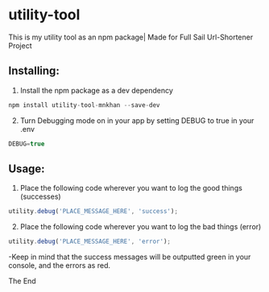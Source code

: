 # utility-tool
This is my utility tool as an npm package| Made for Full Sail Url-Shortener Project


## Installing:

1. Install the npm package as a dev dependency
```javascript
npm install utility-tool-mnkhan --save-dev
```

2. Turn Debugging mode on in your app by setting DEBUG to true in your .env

```javascript
DEBUG=true
```

## Usage:
1. Place the following code wherever you want to log the good things (successes)
```javascript
utility.debug('PLACE_MESSAGE_HERE', 'success');
```

2. Place the following code wherever you want to log the bad things (error)
```javascript
utility.debug('PLACE_MESSAGE_HERE', 'error');
```
-Keep in mind that the success messages will be outputted green in your console, and the errors as red.

The End
